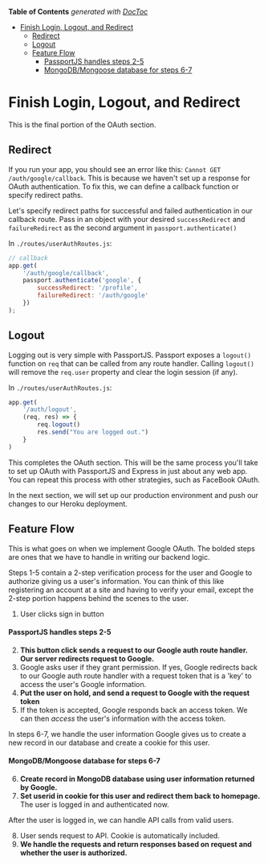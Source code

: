 <!-- START doctoc generated TOC please keep comment here to allow auto update -->
<!-- DON'T EDIT THIS SECTION, INSTEAD RE-RUN doctoc TO UPDATE -->
**Table of Contents**  *generated with [DocToc](https://github.com/thlorenz/doctoc)*

- [Finish Login, Logout, and Redirect](#finish-login-logout-and-redirect)
  - [Redirect](#redirect)
  - [Logout](#logout)
  - [Feature Flow](#feature-flow)
      - [PassportJS handles steps 2-5](#passportjs-handles-steps-2-5)
      - [MongoDB/Mongoose database for steps 6-7](#mongodbmongoose-database-for-steps-6-7)

<!-- END doctoc generated TOC please keep comment here to allow auto update -->

# Finish Login, Logout, and Redirect
This is the final portion of the OAuth section. 

## Redirect 
If you run your app, you should see an error like this: `Cannot GET /auth/google/callback`. This is because we haven't set up a response for OAuth authentication. To fix this, we can define a callback function or specify redirect paths.

Let's specify redirect paths for successful and failed authentication in our callback route. Pass in an object with your desired `successRedirect` and `failureRedirect` as the second argument in `passport.authenticate()`

In `./routes/userAuthRoutes.js`:
```js
// callback
app.get(
	'/auth/google/callback', 
	passport.authenticate('google', {
		successRedirect: '/profile',
		failureRedirect: '/auth/google'
	})
);
```

## Logout 
Logging out is very simple with PassportJS. Passport exposes a `logout()` function on `req`  that can be called from any route handler.  Calling `logout()` will remove the `req.user` property and clear the login session (if any).

In `./routes/userAuthRoutes.js`:
```js
app.get(
	'/auth/logout',
	(req, res) => {
		req.logout()
		res.send("You are logged out.")
	}
)
```

This completes the OAuth section. This will be the same process you'll take to set up OAuth with PassportJS and Express in just about any web app. You can repeat this process with other strategies, such as FaceBook OAuth. 

In the next section, we will set up our production environment and push our changes to our Heroku deployment. 


## Feature Flow
This is what goes on when we implement Google OAuth.
The bolded steps are ones that we have to handle in writing our backend logic.

Steps 1-5 contain a 2-step verification process for the user and Google to authorize giving us a user's information. You can think of this like registering an account at a site and having to verify your email, except the 2-step portion happens behind the scenes to the user. 

1. User clicks sign in button

#### PassportJS handles steps 2-5
2. **This button click sends a request to our Google auth route handler. Our server redirects request to Google.**
3. Google asks user if they grant permission. If yes, Google redirects back to our Google auth route handler with a request token that is a 'key' to access the user's Google information.
4. **Put the user on hold, and send a request to Google with the request token**
5. If the token is accepted, Google responds back an access token. We can then *access* the user's information with the access token.

In steps 6-7, we handle the user information Google gives us to create a new record in our database and create a cookie for this user.

#### MongoDB/Mongoose database for steps 6-7
6. **Create record in MongoDB database using user information returned by Google.**
7. **Set userid in cookie for this user and redirect them back to homepage.** The user is logged in and authenticated now.

After the user is logged in, we can handle API calls from valid users.

8. User sends request to API. Cookie is automatically included.
9. **We handle the requests and return responses based on request and whether the user is authorized.**

